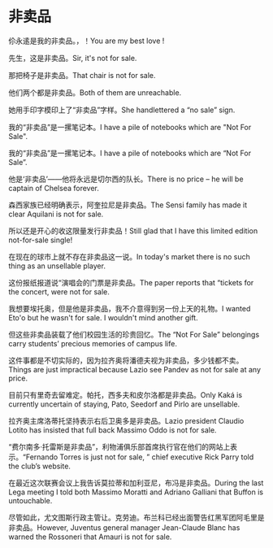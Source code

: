# 非卖品

<p><span class="chinese">伱永逺是我的非卖品。，！</span><span class="english">You are my best love !</span></p>

<p><span class="chinese">先生，这是非卖品。</span><span class="english">Sir, it's not for sale.</span></p>

<p><span class="chinese">那把椅子是非卖品。</span><span class="english">That chair is not for sale.</span></p>

<p><span class="chinese">他们两个都是非卖品。</span><span class="english">Both of them are unreachable.</span></p>

<p><span class="chinese">她用手印字模印上了“非卖品”字样。</span><span class="english">She handlettered a “no sale” sign.</span></p>

<p><span class="chinese">我的“非卖品”是一摞笔记本。</span><span class="english">I have a pile of notebooks which are "Not For Sale".</span></p>

<p><span class="chinese">我的“非卖品”是一摞笔记本。</span><span class="english">I have a pile of notebooks which are “Not For Sale”.</span></p>

<p><span class="chinese">他是‘非卖品’——他将永远是切尔西的队长。</span><span class="english">There is no price – he will be captain of Chelsea forever.</span></p>

<p><span class="chinese">森西家族已经明确表示，阿奎拉尼是非卖品。</span><span class="english">The Sensi family has made it clear Aquilani is not for sale.</span></p>

<p><span class="chinese">所以还是开心的收这限量发行非卖品！</span><span class="english">Still glad that I have this limited edition not-for-sale single!</span></p>

<p><span class="chinese">在现在的球市上就不存在非卖品这一说。</span><span class="english">In today's market there is no such thing as an unsellable player.</span></p>

<p><span class="chinese">这份报纸报道说“演唱会的门票是非卖品。</span><span class="english">The paper reports that “tickets for the concert, were not for sale.</span></p>

<p><span class="chinese">我想要埃托奥，但是他是非卖品，我不介意得到另一份上天的礼物。</span><span class="english">I wanted Eto'o but he wasn't for sale. I wouldn't mind another gift.</span></p>

<p><span class="chinese">但这些非卖品装载了他们校园生活的珍贵回忆。</span><span class="english">The “Not For Sale” belongings carry students’ precious memories of campus life.</span></p>

<p><span class="chinese">这件事都是不切实际的，因为拉齐奥将潘德夫视为非卖品，多少钱都不卖。</span><span class="english">Things are just impractical because Lazio see Pandev as not for sale at any price.</span></p>

<p><span class="chinese">目前只有里奇去留难定。帕托，西多夫和皮尔洛都是非卖品。</span><span class="english">Only Kaká is currently uncertain of staying, Pato, Seedorf and Pirlo are unsellable.</span></p>

<p><span class="chinese">拉齐奥主席洛蒂托坚持表示右后卫奥多是非卖品。</span><span class="english">Lazio president Claudio Lotito has insisted that full back Massimo Oddo is not for sale.</span></p>

<p><span class="chinese">“费尔南多·托雷斯是非卖品”，利物浦俱乐部首席执行官在他们的网站上表示。</span><span class="english">“Fernando Torres is just not for sale, ” chief executive Rick Parry told the club’s website.</span></p>

<p><span class="chinese">在最近这次联赛会议上我告诉莫拉蒂和加利亚尼，布冯是非卖品。</span><span class="english">During the last Lega meeting I told both Massimo Moratti and Adriano Galliani that Buffon is untouchable.</span></p>

<p><span class="chinese">尽管如此，尤文图斯行政主管让。克劳迪。布兰科已经出面警告红黑军团阿毛里是非卖品。</span><span class="english">However, Juventus general manager Jean-Claude Blanc has warned the Rossoneri that Amauri is not for sale.</span></p>

